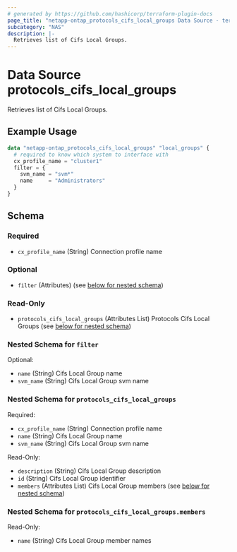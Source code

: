 ```yaml
---
# generated by https://github.com/hashicorp/terraform-plugin-docs
page_title: "netapp-ontap_protocols_cifs_local_groups Data Source - terraform-provider-netapp-ontap"
subcategory: "NAS"
description: |-
  Retrieves list of Cifs Local Groups.
---
```


# Data Source protocols_cifs_local_groups

Retrieves list of Cifs Local Groups.

## Example Usage
```terraform
data "netapp-ontap_protocols_cifs_local_groups" "local_groups" {
  # required to know which system to interface with
  cx_profile_name = "cluster1"
  filter = {
    svm_name = "svm*"
    name     = "Administrators"
  }
}
```


<!-- schema generated by tfplugindocs -->
## Schema

### Required

- `cx_profile_name` (String) Connection profile name

### Optional

- `filter` (Attributes) (see [below for nested schema](#nestedatt--filter))

### Read-Only

- `protocols_cifs_local_groups` (Attributes List) Protocols Cifs Local Groups (see [below for nested schema](#nestedatt--protocols_cifs_local_groups))

<a id="nestedatt--filter"></a>
### Nested Schema for `filter`

Optional:

- `name` (String) Cifs Local Group name
- `svm_name` (String) Cifs Local Group svm name


<a id="nestedatt--protocols_cifs_local_groups"></a>
### Nested Schema for `protocols_cifs_local_groups`

Required:

- `cx_profile_name` (String) Connection profile name
- `name` (String) Cifs Local Group name
- `svm_name` (String) Cifs Local Group svm name

Read-Only:

- `description` (String) Cifs Local Group description
- `id` (String) Cifs Local Group identifier
- `members` (Attributes List) Cifs Local Group members (see [below for nested schema](#nestedatt--protocols_cifs_local_groups--members))

<a id="nestedatt--protocols_cifs_local_groups--members"></a>
### Nested Schema for `protocols_cifs_local_groups.members`

Read-Only:

- `name` (String) Cifs Local Group member names


